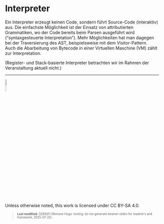 # Interpreter

Ein Interpreter erzeugt keinen Code, sondern führt Source-Code
(interaktiv) aus. Die einfachste Möglichkeit ist der Einsatz von
attributierten Grammatiken, wo der Code bereits beim Parsen ausgeführt
wird (“syntaxgesteuerte Interpretation”). Mehr Möglichkeiten hat man
dagegen bei der Traversierung des AST, beispielsweise mit dem
Visitor-Pattern. Auch die Abarbeitung von Bytecode in einer Virtuellen
Maschine (VM) zählt zur Interpretation.

(Register- und Stack-basierte Interpreter betrachten wir im Rahmen der
Veranstaltung aktuell nicht.)

------------------------------------------------------------------------

<img src="https://licensebuttons.net/l/by-sa/4.0/88x31.png" width="10%">

Unless otherwise noted, this work is licensed under CC BY-SA 4.0.

<blockquote><p><sup><sub><strong>Last modified:</strong> 32943f1 (Remove Hugo: tooling: do not generate beamer slides for readme's and homework, 2025-07-25)<br></sub></sup></p></blockquote>
